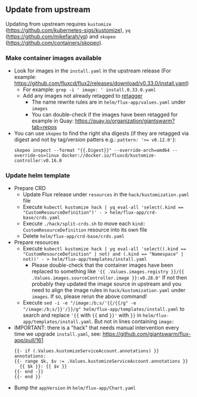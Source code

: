 ## Update from upstream

Updating from upstream requires `kustomize` (https://github.com/kubernetes-sigs/kustomize), `yq` (https://github.com/mikefarah/yq) and `skopeo` (https://github.com/containers/skopeo).

### Make container images available

- Look for images in the `install.yaml` in the upstream release (For example: https://github.com/fluxcd/flux2/releases/download/v0.33.0/install.yaml)
  - For example: `grep -i ' image: ' install.0.33.0.yaml` 
  - Add any images not already retagged to [retagger](https://github.com/giantswarm/retagger)
    - The name rewrite rules are in `helm/flux-app/values.yaml` under `images`
    - You can double-check if the images have been retagged for example in Quay: https://quay.io/organization/giantswarm?tab=repos
- You can use `skopeo` to find the right sha digests (if they are retagged via digest and not by tag/version patters e.g.: `pattern: '>= v0.12.0'`):
  ```shell
  skopeo inspect --format "{{.Digest}}" --override-arch=amd64 --override-os=linux docker://docker.io/fluxcd/kustomize-controller:v0.16.0
  ```

### Update helm template

- Prepare CRD
  - Update Flux release under `resources` in the `hack/kustomization.yaml` file
  - Execute `kubectl kustomize hack | yq eval-all 'select(.kind == "CustomResourceDefinition")' - > helm/flux-app/crd-base/crds.yaml`
  - Execute `./hack/split-crds.sh` to move each `kind: CustomResourceDefinition` resource into its own file
  - Delete `helm/flux-app/crd-base/crds.yaml`
- Prepare resources
  - Execute `kubectl kustomize hack | yq eval-all 'select((.kind == "CustomResourceDefinition" | not) and (.kind == "Namespace" | not))' - > helm/flux-app/templates/install.yaml`
    - Please double-check that the container images have been replaced to something like `'{{ .Values.images.registry }}/{{ .Values.images.sourceController.image }}:v0.28.0'`
      If not then probably they updated the image source in upstream and you need to align the image rules in `hack/kustomization.yaml` under `images`. If so, please rerun the above command!
  - Execute `sed -i -e "/image:/b;s/'{{/{{/g" -e "/image:/b;s/}}'/}}/g" helm/flux-app/templates/install.yaml` to search and replace `'{{` with `{{` and `}}'` with `}}` in `helm/flux-app/templates/install.yaml`. But not in lines containing `image:`
- IMPORTANT: there is a "hack" that needs manual intervention every time we upgrade `install.yaml`, see: https://github.com/giantswarm/flux-app/pull/161
  ```gotemplate
  {{- if (.Values.kustomizeServiceAccount.annotations) }}
  annotations:
  {{- range $k, $v := .Values.kustomizeServiceAccount.annotations }}
    {{ $k }}: {{ $v }}
  {{- end -}}
  {{- end }}
  ```
- Bump the `appVersion` in `helm/flux-app/Chart.yaml`
